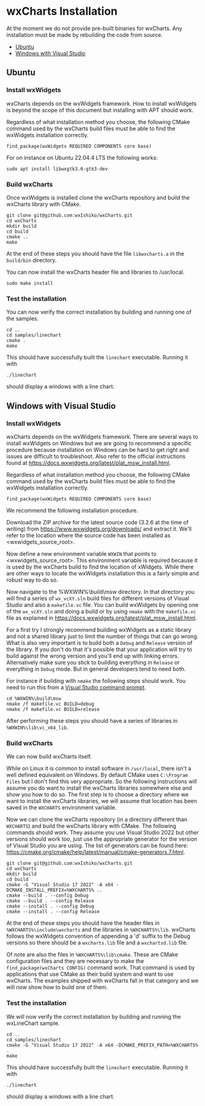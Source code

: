 # wxCharts Installation

At the moment we do not provide pre-built binaries for wxCharts. Any installation must be made by rebuilding the code
from source.

- [Ubuntu](#ubuntu)
- [Windows with Visual Studio](#windows-with-visual-studio) 

## Ubuntu

### Install wxWidgets

wxCharts depends on the wxWidgets framework. How to install wxWidgets is beyond the scope of this document but
installing with APT should work.

Regardless of what installation method you choose, the following CMake command used by the wxCharts build files must be
able to find the wxWidgets installation correctly.
```
find_package(wxWidgets REQUIRED COMPONENTS core base)
```

For on instance on Ubuntu 22.04.4 LTS the following works:
```
sudo apt install libwxgtk3.0-gtk3-dev
``` 

### Build wxCharts

Once wxWidgets is installed clone the wxCharts repository and build the wxCharts library with CMake.
```
git clone git@github.com:wxIshiko/wxCharts.git
cd wxCharts
mkdir build
cd build
cmake ..
make
```
At the end of these steps you should have the file `libwxcharts.a` in the `build/bin` directory.

You can now install the wxCharts header file and libraries to /usr/local.
```
sudo make install
```

### Test the installation

You can now verify the correct installation by building and running one of the samples.

```
cd ..
cd samples/linechart
cmake .
make
```

This should have successfully built the `linechart` executable. Running it with
```
./linechart
```
should display a windows with a line chart.

## Windows with Visual Studio

### Install wxWidgets

wxCharts depends on the wxWidgets framework. There are several ways to install wxWidgets on Windows but we are going to
recommend a specific procedure because installation on Windows can be hard to get right and issues are difficult to
troubleshoot. Also refer to the official instructions found at https://docs.wxwidgets.org/latest/plat_msw_install.html.

Regardless of what installation method you choose, the following CMake command used by the wxCharts build files must be
able to find the wxWidgets installation correctly.
```
find_package(wxWidgets REQUIRED COMPONENTS core base)
```

We recommend the following installation procedure.

Download the ZIP archive for the latest source code (3.2.6 at the
time of writing) from https://www.wxwidgets.org/downloads/ and extract it. We'll refer to the location where the source
code has been installed as &lt;wxwidgets_source_root&gt;.

Now define a new environment variable `WXWIN` that points to &lt;wxwidgets_source_root&gt;. This environment
variable is required because it is used by the wxCharts build to find the location of xWidgets. While there are other
ways to locate the wxWidgets installation this is a fairly simple and robust way to do so.

Now navigate to the %WXWIN%\build\msw directory. In that directory you will find a series of `wx_vcXY.sln` build files
for different versions of Visual Studio and also a `makefile.vc` file. You can build wxWidgets by opening one of the
`wx_vcXY.sln` and doing a build or by using `nmake` with the `makefile.vc` file as explained in
https://docs.wxwidgets.org/latest/plat_msw_install.html.

For a first try I strongly recommend building wxWidgets as a static library and not a shared library just to limit the
number of things that can go wrong. What is also very important is to build both a `Debug` and `Release` version of the
library. If you don't do that it's possible that your application will try to build against the wrong version and
you'll end up with linking errors. Alternatively make sure you stick to building everything in `Release` or everything
in `Debug` mode. But in general developers tend to need both.

For instance if building with `nmake` the following steps should work. You need to run this from a [Visual Studio 
command prompt](https://learn.microsoft.com/en-us/visualstudio/ide/reference/command-prompt-powershell?view=vs-2022).
```
cd %WXWIN%\build\msw
nmake /f makefile.vc BUILD=debug
nmake /f makefile.vc BUILD=release
```
After performing these steps you should have a series of libraries in `%WXWIN%\lib\vc_x64_lib`.

### Build wxCharts

We can now build wxCharts itself.

While on Linux it is common to install software in `/usr/local`, there isn't a well defined equivalent on Windows. By
default CMake uses `C:\Program Files` but I don't find this very appropriate. So the following instructions will assume
you do want to install the wxCharts libraries somewhere else and show you how to do so. The first step is to choose a 
directory where we want to install the wxCharts libraries, we will assume that location has been saved in the `WXCHARTS`
environment variable.

Now we can clone the wxCharts repository (in a directory different than `WXCHARTS`) and build the wxCharts library with
CMake. The following commands should work. They assume you use Visual Studio 2022 but other versions should work too,
just use the appropriate generator for the version of Visual Studio you are using. The list of generators can be found
here: https://cmake.org/cmake/help/latest/manual/cmake-generators.7.html.

```
git clone git@github.com:wxIshiko/wxCharts.git
cd wxCharts
mkdir build
cd build
cmake -G "Visual Studio 17 2022" -A x64 -DCMAKE_INSTALL_PREFIX=%WXCHARTS% ..
cmake --build . --config Debug
cmake --build . --config Release
cmake --install . --config Debug
cmake --install . --config Release
```
At the end of these steps you should have the header files in `%WXCHARTS%\include\wxcharts` and the libraries in
`%WXCHARTS%\lib`. wxCharts follows the wxWidgets convention of appending a 'd' suffix to the Debug versions so there
should be a `wxcharts.lib` file and a `wxchartsd.lib` file.

Of note are also the files in `%WXCHARTS%\lib\cmake`. These are CMake configuration files and they are necessary to 
make the `find_package(wxCharts CONFIG)` command work. That command is used by applications that use CMake as their
build system and want to use wxCharts. The examples shipped with wxCharts fall in that category and we will now show
how to build one of them. 

### Test the installation

We will now verify the correct installation by building and running the wxLineChart sample.

```
cd ..
cd samples/linechart
cmake -G "Visual Studio 17 2022" -A x64 -DCMAKE_PREFIX_PATH=%WXCHARTS% .
make
```

This should have successfully built the `linechart` executable. Running it with
```
./linechart
```
should display a windows with a line chart.
